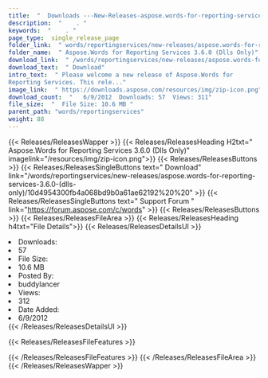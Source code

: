 ```yaml
---
title:  "  Downloads ---New-Releases-aspose.words-for-reporting-services-3.6.0-(dlls-only) . " 
description:  "    . " 
keywords:  "    . " 
page_type:  single_release_page
folder_link:  " words/reportingservices/new-releases/aspose.words-for-reporting-services-3.6.0-(dlls-only)/"
folder_name:  " Aspose.Words for Reporting Services 3.6.0 (Dlls Only)"
download_link:  " /words/reportingservices/new-releases/aspose.words-for-reporting-services-3.6.0-(dlls-only)/10d4954300fb4a068bd9b0a61ae62192"
download_text:  " Download"
intro_text:  " Please welcome a new release of Aspose.Words for 
Reporting Services. This rele..."
image_link:  " https://downloads.aspose.com/resources/img/zip-icon.png"
download_count:  "   6/9/2012  Downloads: 57  Views: 311"
file_size:  "  File Size: 10.6 MB "
parent_path: "words/reportingservices"
weight: 88 
---
```


{{< Releases/ReleasesWapper >}}
  {{< Releases/ReleasesHeading H2txt=" Aspose.Words for Reporting Services 3.6.0 (Dlls Only)" imagelink="/resources/img/zip-icon.png">}}
  {{< Releases/ReleasesButtons >}}
    {{< Releases/ReleasesSingleButtons text=" Download" link="/words/reportingservices/new-releases/aspose.words-for-reporting-services-3.6.0-(dlls-only)/10d4954300fb4a068bd9b0a61ae62192%20%20" >}}
    {{< Releases/ReleasesSingleButtons text=" Support Forum " link="https://forum.aspose.com/c/words" >}}
  {{< Releases/ReleasesButtons >}}
  {{< Releases/ReleasesFileArea >}}
    {{< Releases/ReleasesHeading h4txt="File Details">}}
    {{< Releases/ReleasesDetailsUl >}}
             <li>Downloads:</li><li>57</li><li>File Size:</li><li>10.6 MB</li><li>Posted By:</li><li>buddylancer</li><li>Views:</li><li>312</li><li>Date Added:</li><li>6/9/2012</li>
    {{< /Releases/ReleasesDetailsUl >}}

  {{< Releases/ReleasesFileFeatures >}}
      
  {{< /Releases/ReleasesFileFeatures >}}
 {{< /Releases/ReleasesFileArea >}}
{{< /Releases/ReleasesWapper >}}


